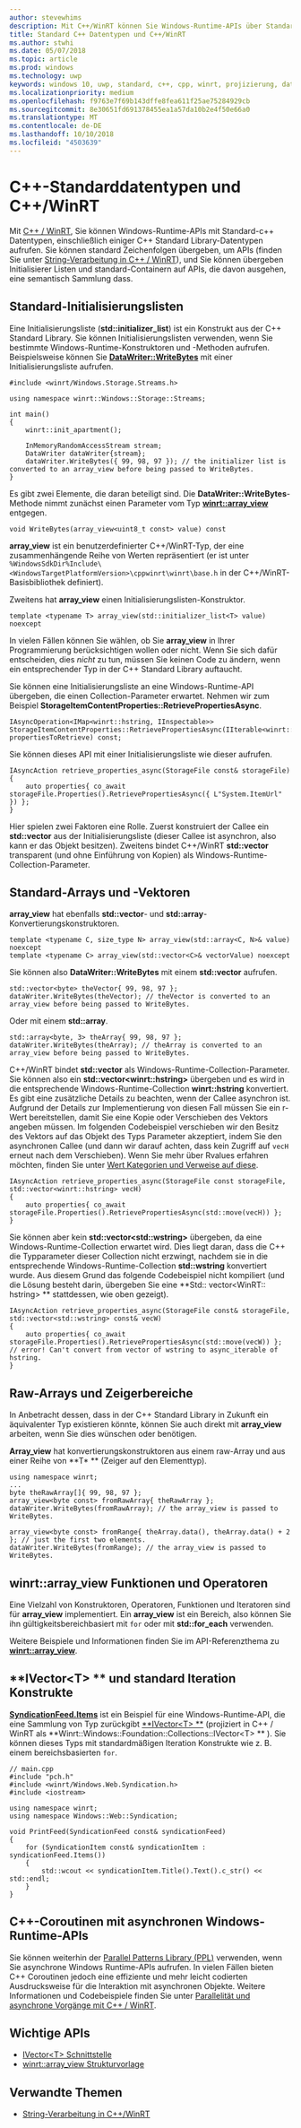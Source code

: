 ```yaml
---
author: stevewhims
description: Mit C++/WinRT können Sie Windows-Runtime-APIs über Standard-C++ Datentypen aufrufen.
title: Standard C++ Datentypen und C++/WinRT
ms.author: stwhi
ms.date: 05/07/2018
ms.topic: article
ms.prod: windows
ms.technology: uwp
keywords: windows 10, uwp, standard, c++, cpp, winrt, projizierung, datentypen
ms.localizationpriority: medium
ms.openlocfilehash: f9763e7f69b143dffe8fea611f25ae75284929cb
ms.sourcegitcommit: 8e30651fd691378455ea1a57da10b2e4f50e66a0
ms.translationtype: MT
ms.contentlocale: de-DE
ms.lasthandoff: 10/10/2018
ms.locfileid: "4503639"
---
```

# <a name="standard-c-data-types-and-cwinrt"></a>C++-Standarddatentypen und C++/WinRT

Mit [C++ / WinRT](/windows/uwp/cpp-and-winrt-apis/intro-to-using-cpp-with-winrt), Sie können Windows-Runtime-APIs mit Standard-c++ Datentypen, einschließlich einiger C++ Standard Library-Datentypen aufrufen. Sie können standard Zeichenfolgen übergeben, um APIs (finden Sie unter [String-Verarbeitung in C++ / WinRT](strings.md)), und Sie können übergeben Initialisierer Listen und standard-Containern auf APIs, die davon ausgehen, eine semantisch Sammlung dass.

## <a name="standard-initializer-lists"></a>Standard-Initialisierungslisten
Eine Initialisierungsliste (**std::initializer_list**) ist ein Konstrukt aus der C++ Standard Library. Sie können Initialisierungslisten verwenden, wenn Sie bestimmte Windows-Runtime-Konstruktoren und -Methoden aufrufen. Beispielsweise können Sie [**DataWriter::WriteBytes**](/uwp/api/windows.storage.streams.datawriter.writebytes) mit einer Initialisierungsliste aufrufen.

```cppwinrt
#include <winrt/Windows.Storage.Streams.h>

using namespace winrt::Windows::Storage::Streams;

int main()
{
    winrt::init_apartment();

    InMemoryRandomAccessStream stream;
    DataWriter dataWriter{stream};
    dataWriter.WriteBytes({ 99, 98, 97 }); // the initializer list is converted to an array_view before being passed to WriteBytes.
}
```

Es gibt zwei Elemente, die daran beteiligt sind. Die **DataWriter::WriteBytes**-Methode nimmt zunächst einen Parameter vom Typ [**winrt::array_view**](/uwp/cpp-ref-for-winrt/array-view) entgegen.

```cppwinrt
void WriteBytes(array_view<uint8_t const> value) const
```

 **array_view** ist ein benutzerdefinierter C++/WinRT-Typ, der eine zusammenhängende Reihe von Werten repräsentiert (er ist unter `%WindowsSdkDir%Include\<WindowsTargetPlatformVersion>\cppwinrt\winrt\base.h` in der C++/WinRT-Basisbibliothek definiert).

Zweitens hat **array_view** einen Initialisierungslisten-Konstruktor.

```cppwinrt
template <typename T> array_view(std::initializer_list<T> value) noexcept
```

In vielen Fällen können Sie wählen, ob Sie **array_view** in Ihrer Programmierung berücksichtigen wollen oder nicht. Wenn Sie sich dafür entscheiden, dies *nicht* zu tun, müssen Sie keinen Code zu ändern, wenn ein entsprechender Typ in der C++ Standard Library auftaucht.

Sie können eine Initialisierungsliste an eine Windows-Runtime-API übergeben, die einen Collection-Parameter erwartet. Nehmen wir zum Beispiel **StorageItemContentProperties::RetrievePropertiesAsync**.

```cppwinrt
IAsyncOperation<IMap<winrt::hstring, IInspectable>> StorageItemContentProperties::RetrievePropertiesAsync(IIterable<winrt::hstring> propertiesToRetrieve) const;
```

Sie können dieses API mit einer Initialisierungsliste wie dieser aufrufen.

```cppwinrt
IAsyncAction retrieve_properties_async(StorageFile const& storageFile)
{
    auto properties{ co_await storageFile.Properties().RetrievePropertiesAsync({ L"System.ItemUrl" }) };
}
```

Hier spielen zwei Faktoren eine Rolle. Zuerst konstruiert der Callee ein **std::vector** aus der Initialisierungsliste (dieser Callee ist asynchron, also kann er das Objekt besitzen). Zweitens bindet C++/WinRT **std::vector** transparent (und ohne Einführung von Kopien) als Windows-Runtime-Collection-Parameter.

## <a name="standard-arrays-and-vectors"></a>Standard-Arrays und -Vektoren
**array_view** hat ebenfalls **std::vector**- und **std::array**-Konvertierungskonstruktoren.

```cppwinrt
template <typename C, size_type N> array_view(std::array<C, N>& value) noexcept
template <typename C> array_view(std::vector<C>& vectorValue) noexcept
```

Sie können also **DataWriter::WriteBytes** mit einem **std::vector** aufrufen.

```cppwinrt
std::vector<byte> theVector{ 99, 98, 97 };
dataWriter.WriteBytes(theVector); // theVector is converted to an array_view before being passed to WriteBytes.
```

Oder mit einem **std::array**.

```cppwinrt
std::array<byte, 3> theArray{ 99, 98, 97 };
dataWriter.WriteBytes(theArray); // theArray is converted to an array_view before being passed to WriteBytes.
```

C++/WinRT bindet **std::vector** als Windows-Runtime-Collection-Parameter. Sie können also ein **std::vector&lt;winrt::hstring&gt;** übergeben und es wird in die entsprechende Windows-Runtime-Collection **winrt::hstring** konvertiert. Es gibt eine zusätzliche Details zu beachten, wenn der Callee asynchron ist. Aufgrund der Details zur Implementierung von diesen Fall müssen Sie ein r-Wert bereitstellen, damit Sie eine Kopie oder Verschieben des Vektors angeben müssen. Im folgenden Codebeispiel verschieben wir den Besitz des Vektors auf das Objekt des Typs Parameter akzeptiert, indem Sie den asynchronen Callee (und dann wir darauf achten, dass kein Zugriff auf `vecH` erneut nach dem Verschieben). Wenn Sie mehr über Rvalues erfahren möchten, finden Sie unter [Wert Kategorien und Verweise auf diese](cpp-value-categories.md).

```cppwinrt
IAsyncAction retrieve_properties_async(StorageFile const storageFile, std::vector<winrt::hstring> vecH)
{
    auto properties{ co_await storageFile.Properties().RetrievePropertiesAsync(std::move(vecH)) };
}
```

Sie können aber kein **std::vector&lt;std::wstring&gt;** übergeben, da eine Windows-Runtime-Collection erwartet wird. Dies liegt daran, dass die C++ die Typparameter dieser Collection nicht erzwingt, nachdem sie in die entsprechende Windows-Runtime-Collection **std::wstring** konvertiert wurde. Aus diesem Grund das folgende Codebeispiel nicht kompiliert (und die Lösung besteht darin, übergeben Sie eine **Std:: vector&lt;WinRT:: hstring&gt; ** stattdessen, wie oben gezeigt).

```cppwinrt
IAsyncAction retrieve_properties_async(StorageFile const& storageFile, std::vector<std::wstring> const& vecW)
{
    auto properties{ co_await storageFile.Properties().RetrievePropertiesAsync(std::move(vecW)) }; // error! Can't convert from vector of wstring to async_iterable of hstring.
}
```

## <a name="raw-arrays-and-pointer-ranges"></a>Raw-Arrays und Zeigerbereiche
In Anbetracht dessen, dass in der C++ Standard Library in Zukunft ein äquivalenter Typ existieren könnte, können Sie auch direkt mit **array_view** arbeiten, wenn Sie dies wünschen oder benötigen.

**Array_view** hat konvertierungskonstruktoren aus einem raw-Array und aus einer Reihe von **T&ast; ** (Zeiger auf den Elementtyp).

```cppwinrt
using namespace winrt;
...
byte theRawArray[]{ 99, 98, 97 };
array_view<byte const> fromRawArray{ theRawArray };
dataWriter.WriteBytes(fromRawArray); // the array_view is passed to WriteBytes.

array_view<byte const> fromRange{ theArray.data(), theArray.data() + 2 }; // just the first two elements.
dataWriter.WriteBytes(fromRange); // the array_view is passed to WriteBytes.
```

## <a name="winrtarrayview-functions-and-operators"></a>winrt::array_view Funktionen und Operatoren
Eine Vielzahl von Konstruktoren, Operatoren, Funktionen und Iteratoren sind für **array_view** implementiert. Ein **array_view** ist ein Bereich, also können Sie ihn gültigkeitsbereichbasiert mit `for` oder mit **std::for_each** verwenden.

Weitere Beispiele und Informationen finden Sie im API-Referenzthema zu [**winrt::array_view**](/uwp/cpp-ref-for-winrt/array-view).

## <a name="ivectorlttgt-and-standard-iteration-constructs"></a>**IVector&lt;T&gt; ** und standard Iteration Konstrukte
[**SyndicationFeed.Items**](/uwp/api/windows.web.syndication.syndicationfeed.items) ist ein Beispiel für eine Windows-Runtime-API, die eine Sammlung von Typ zurückgibt [**IVector&lt;T&gt; **](/uwp/api/windows.foundation.collections.ivector_t_) (projiziert in C++ / WinRT als **Winrt::Windows::Foundation::Collections::IVector&lt;T&gt; ** ). Sie können dieses Typs mit standardmäßigen Iteration Konstrukte wie z. B. einem bereichsbasierten `for`.

```cppwinrt
// main.cpp
#include "pch.h"
#include <winrt/Windows.Web.Syndication.h>
#include <iostream>

using namespace winrt;
using namespace Windows::Web::Syndication;

void PrintFeed(SyndicationFeed const& syndicationFeed)
{
    for (SyndicationItem const& syndicationItem : syndicationFeed.Items())
    {
        std::wcout << syndicationItem.Title().Text().c_str() << std::endl;
    }
}
```

## <a name="c-coroutines-with-asynchronous-windows-runtime-apis"></a>C++-Coroutinen mit asynchronen Windows-Runtime-APIs
Sie können weiterhin der [Parallel Patterns Library (PPL)](/cpp/parallel/concrt/parallel-patterns-library-ppl) verwenden, wenn Sie asynchrone Windows Runtime-APIs aufrufen. In vielen Fällen bieten C++ Coroutinen jedoch eine effiziente und mehr leicht codierten Ausdrucksweise für die Interaktion mit asynchronen Objekte. Weitere Informationen und Codebeispiele finden Sie unter [Parallelität und asynchrone Vorgänge mit C++ / WinRT](concurrency.md).

## <a name="important-apis"></a>Wichtige APIs
* [IVector&lt;T&gt; Schnittstelle](/uwp/api/windows.foundation.collections.ivector_t_)
* [winrt::array_view Strukturvorlage](/uwp/cpp-ref-for-winrt/array-view)

## <a name="related-topics"></a>Verwandte Themen
* [String-Verarbeitung in C++/WinRT](strings.md)
